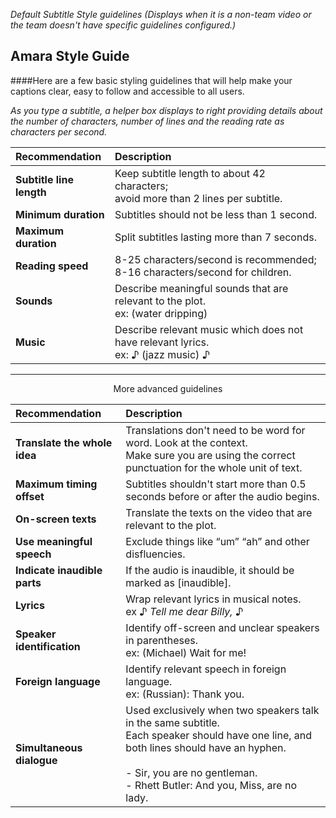 *Default Subtitle Style guidelines 
(Displays when it is a non-team video or the team doesn't have specific guidelines configured.)*

## Amara Style Guide

####Here are a few basic styling guidelines that will help make your captions clear, easy to follow and accessible to all users. 

*As you type a subtitle, a helper box displays to right providing details about the number of characters, number of lines and the reading rate as characters per second.*

| Recommendation       | Description   |
|:-------------------- |:--------------------| 
|**Subtitle line length**|Keep subtitle length to about 42 characters; <br/>avoid more than 2 lines per subtitle.|
|**Minimum duration**|Subtitles should not be less than 1 second.|
|**Maximum duration**| Split subtitles lasting more than 7 seconds.|
|**Reading speed**|8-25 characters/second is recommended;<br/> 8-16 characters/second for children.|
|**Sounds**  |Describe meaningful sounds that are relevant to the plot.<br/> ex: (water dripping)|
|**Music**| Describe relevant music which does not have relevant lyrics. <br/>ex: ♪ (jazz music) ♪|


<hr>
<p align="center"> More advanced guidelines</p>

| Recommendation       | Description   |
|:-------------------- |:-------------------| 
|**Translate the whole idea**| Translations don't need to be word for word. Look at the context.  <br/>Make sure you are using the correct punctuation for the whole unit of text.|
|**Maximum timing offset**| Subtitles shouldn't start more than 0.5 seconds before or after the audio begins.  |Duration|Subtitles shouldn't stay on screen longer than necessary after the end of the audio.|
|**On-screen texts**|Translate the texts on the video that are relevant to the plot. |
|**Use meaningful speech**| Exclude things like “um” “ah” and other disfluencies.|
|**Indicate inaudible parts**|If the audio is inaudible, it should be marked as [inaudible]. |
|**Lyrics**|Wrap relevant lyrics in musical notes. <br/>ex ♪ *Tell me dear Billy,* ♪|
|**Speaker identification**|Identify off-screen and unclear speakers in parentheses. <br/> ex: (Michael) Wait for me!|
|**Foreign language**| Identify relevant speech in foreign language. <br/>ex: (Russian): Thank you.|
|**Simultaneous dialogue**|  Used exclusively when two speakers talk in the same subtitle. <br/>Each speaker should have one line, and both lines should have an hyphen. <br/><br/> - Sir, you are no gentleman. <br/>- Rhett Butler: And you, Miss, are no lady.|
